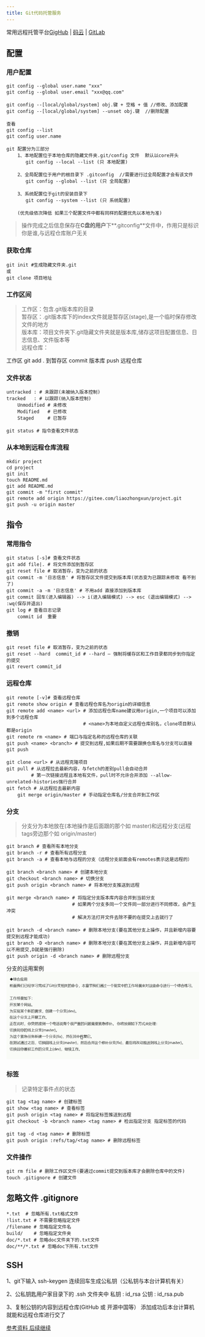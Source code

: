 ```yaml
---
title: Git代码托管服务
---
```

常用远程托管平台[GigHub](https://github.com/) | [码云](https://gitee.com/) | [GitLab](https://about.gitlab.com/)

## 配置
### 用户配置

```shell
git config --global user.name "xxx"
git config --global user.email "xxx@qq.com"

git config --[local/global/system] obj.键 + 空格 + 值 //修改、添加配置
git config --[local/global/system] --unset obj.键  //删除配置

查看
git config --list
git config user.name

git 配置分为三部分
    1、本地配置位于本地仓库的隐藏文件夹.git/config 文件  默认以core开头
       git config --local --list (只 本地配置)

    2、全局配置位于用户的根目录下 .gitconfig  //需要进行过全局配置才会有该文件
       git config --global --list (只 全局配置)

    3、系统配置位于git的安装目录下
       git config --system --list (只 系统配置)

    (优先级依次降低 如果三个配置文件中都有同样的配置优先以本地为准)
```
> 操作完成之后信息保存在**C盘的用户**下**.gitconfig**文件中，作用只是标识你是谁,与远程仓库账户无关


### 获取仓库
```shell
git init #生成隐藏文件夹.git 
或
git clone 项目地址 
```

### 工作区间
> 工作区：包含.git版本库的目录  
> 暂存区：.git版本库下的index文件就是暂存区(stage),是一个临时保存修改文件的地方  
> 版本库：项目文件夹下.git隐藏文件夹就是版本库,储存这项目配置信息、日志信息、文件版本等    
> 远程仓库：

工作区 git add . 到暂存区 commit 版本库  push 远程仓库
### 文件状态
```shell
untracked : # 未跟踪(未被纳入版本控制)
tracked   : # 以跟踪(纳入版本控制)
    Unmodified # 未修改
    Modified   # 已修改
    Staged     # 已暂存

git status # 指令查看文件状态
```
### 从本地到远程仓库流程
```shell
mkdir project
cd project
git init
touch README.md
git add README.md
git commit -m "first commit"
git remote add origin https://gitee.com/liaozhongxun/project.git
git push -u origin master
```


## 指令
### 常用指令
```shell
git status [-s]# 查看文件状态
git add file|. # 将文件添加到暂存区
git reset file # 取消暂存，变为之前的状态
git commit -m '日志信息' # 将暂存区文件提交到版本库(状态变为已跟踪未修改 看不到了)
git commit -a -m '日志信息' # 不用add 直接添加到版本库
git commit 回车(进入编辑器) --> i(进入编辑模式) --> esc (退出编辑模式) --> :wq(保存并退出)
git log # 查看日志记录
	commit id  重要
```
### 撤销
```shell
git reset file # 取消暂存，变为之前的状态
git reset --hard  commit_id # --hard – 强制将缓存区和工作目录都同步到你指定的提交
git revert commit_id
```
### 远程仓库
```shell
git remote [-v]# 查看远程仓库 
git remote show origin # 查看远程仓库名为origin的详细信息
git remote add <name> <url> # 添加远程仓库name建议用origin,一个项目可以添加到多个远程仓库
							# <name>为本地自定义远程仓库别名，clone项目默认都是origin
git remote rm <name> # 端口与指定名称的远程仓库的关联
git push <name> <branch> # 提交到远程,如果后期不需要跟换仓库名与分支可以直接git push

git clone <url> # 从远程克隆项目
git pull # 从远程拉去最新内容，与fetch的差别pull会自动合并
         # 第一次链接远程且本地有文件，pull时不允许合并添加 --allow-unrelated-histories强行合并
git fetch # 从远程拉去最新内容
    git merge origin/master # 手动指定仓库名/分支合并到工作区
```

### 分支
> 分支分为本地放在(本地操作是后面跟的那个如 master)和远程分支(远程tags旁边那个如 origin/master)

```shell
git branch # 查看所有本地分支
git branch -r # 查看所有远程分支
git branch -a # 查看本地与远程的分支（远程分支前面会有remotes表示这是远程的）

git branch <branch name> # 创建本地分支
git checkout <branch name> # 切换分支
git push origin <branch name> # 将本地分支推送到远程

git merge <branch name> # 将指定分支版本库内容合并到当前分支
                        # 如果两个分支多同一个文件同一部分进行不同修改，会产生冲突
                        # 解决方法打开文件去除不要的在提交上去就行了

git branch -d <branch name> # 删除本地分支(要在其他分支上操作，并且新增内容要提交到远程才能成功)
git branch -D <branch name> # 删除本地分支(要在其他分支上操作，并且新增内容可以不用提交,D就是强行删除)
git push origin -d <branch name> # 删除远程分支
```
分支的运用案例
![](../../static/img/gitbranch.png)

### 标签
> 记录特定事件点的状态

```shell
git tag <tag name> # 创建标签
git show <tag name> # 查看标签
git push origin <tag name> # 将指定标签推送到远程
git checkout -b <branch name> <tag name> # 检出指定分支 指定标签的代码

git tag -d <tag name> # 删除标签
git push origin :refs/tag/<tag name> # 删除远程标签
```

### 文件操作
```shell
git rm file # 删除工作区文件(要通过commit提交到版本库才会删除仓库中的文件)
touch .gitignore # 创建文件
```
## 忽略文件 .gitignore
```shell
*.txt  # 忽略所有.txt格式文件
!list.txt # 不需要忽略指定文件
/filename # 忽略指定文件名
build/    # 忽略指定文件夹
doc/*.txt # 忽略doc文件夹下的.txt文件
doc/**/*.txt # 忽略doc下所有.txt文件

```
## SSH

1、git下输入  ssh-keygen  连续回车生成公私钥（公私钥与本台计算机有关）

2、公私钥匙用户家目录下的 .ssh 文件夹中
   私钥 : id_rsa 
   公钥 : id_rsa.pub

3、复制公钥的内容到远程仓库(GitHub 或 开源中国等）
   添加成功后本台计算机就能和远程仓库进行交了

[参考资料 后续继续](https://www.bilibili.com/video/BV1yz4y1y7RQ?p=40)
